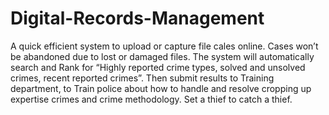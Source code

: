 # Digital-Records-Management
A quick efficient system to upload or capture file cales online. Cases won’t be abandoned due to lost or damaged files.  The system will automatically search and Rank for “Highly reported crime types, solved and unsolved crimes, recent reported crimes”. Then submit results to Training department, to Train police about how to handle and resolve cropping up expertise crimes and crime methodology.  Set a thief to catch a thief.

